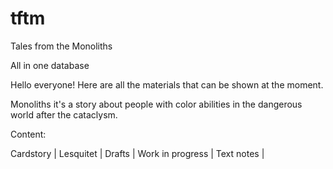 # tftm
Tales from the Monoliths

All in one database


Hello everyone!
Here are all the materials that can be shown at the moment.

Monoliths it's a story about people with color abilities in the dangerous world after the cataclysm.

Content:

Cardstory | Lesquitet | Drafts | Work in progress | Text notes |
